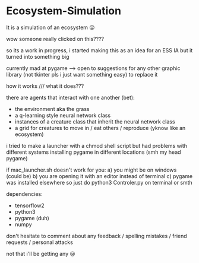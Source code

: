 # Ecosystem-Simulation
It is a simulation of an ecosystem 😮

wow someone really clicked on this????

so its a work in progress, i started making this as an idea for an ESS IA but it turned into something big

currently mad at pygame --> open to suggestions for any other graphic library (not tkinter pls i just want something easy) to replace it

how it works /// what it does???

there are agents that interact with one another (bet): 

- the environment aka the grass
- a q-learning style neural network class
- instances of a creature class that inherit the neural network class
- a grid for creatures to move in / eat others / reproduce (yknow like an ecosystem)

i tried to make a launcher with a chmod shell script but had problems with different systems installing pygame in different locations (smh my head pygame)

if mac_launcher.sh doesn't work for you:
a) you might be on windows (could be)
b) you are opening it with an editor instead of terminal
c) pygame was installed elsewhere so just do python3 Controler.py on terminal or smth

dependencies:

- tensorflow2
- python3
- pygame (duh)
- numpy

don't hesitate to comment about any feedback / spelling mistakes / friend requests / personal attacks

not that i'll be getting any 😢

